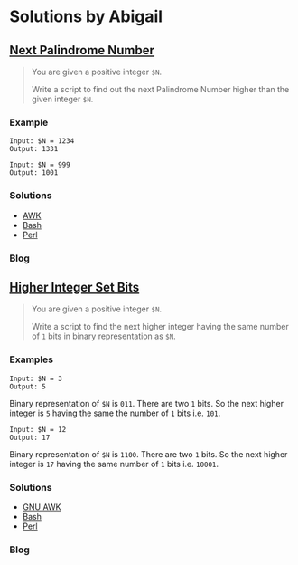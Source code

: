 # Solutions by Abigail
## [Next Palindrome Number](https://perlweeklychallenge.org/blog/perl-weekly-challenge-114/#TASK1)

> You are given a positive integer `$N`.
>
> Write a script to find out the next Palindrome Number higher than
> the given integer `$N`.

### Example
~~~~
Input: $N = 1234
Output: 1331

Input: $N = 999
Output: 1001
~~~~

### Solutions
* [AWK](awk/ch-1.awk)
* [Bash](bash/ch-1.sh)
* [Perl](perl/ch-1.pl)

### Blog

## [Higher Integer Set Bits](https://perlweeklychallenge.org/blog/perl-weekly-challenge-114/#TASK2)

> You are given a positive integer `$N`.
> 
> Write a script to find the next higher integer having the same number of
> `1` bits in binary representation as `$N`.

### Examples
~~~~
Input: $N = 3
Output: 5
~~~~

Binary representation of `$N` is `011`. There are two `1` bits. So the next
higher integer is `5` having the same the number of `1` bits i.e. `101`.

~~~~
Input: $N = 12
Output: 17
~~~~

Binary representation of `$N` is `1100`. There are two `1` bits. So the next
higher integer is `17` having the same number of `1` bits i.e. `10001`.

### Solutions
* [GNU AWK](awk/ch-2.gawk)
* [Bash](bash/ch-2.sh)
* [Perl](perl/ch-2.pl)

### Blog
